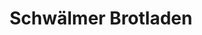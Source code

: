 ---
title: "Schwälmer Brotladen"
url: /kassel/schwaelmer-brotladen-zum-hirtenkamp/
shop: Bäckerei
---